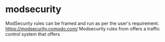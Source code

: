 # modsecurity
ModSecurity rules can be framed and run as per the user's requirement. https://modsecurity.comodo.com/
Modsecurity rules from offers a traffic control system that offers 
